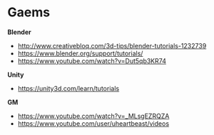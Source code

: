 # Gaems

**Blender**
* http://www.creativebloq.com/3d-tips/blender-tutorials-1232739
* https://www.blender.org/support/tutorials/
* https://www.youtube.com/watch?v=Dut5qb3KR74

**Unity**
* https://unity3d.com/learn/tutorials

**GM**
* https://www.youtube.com/watch?v=_MLsgEZRQZA
* https://www.youtube.com/user/uheartbeast/videos
